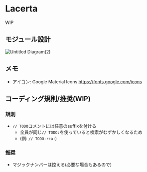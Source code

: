 # Lacerta
WIP
## モジュール設計

![Untitled Diagram(2)](https://github.com/lacerta-doc/Lacerta/assets/66072112/9daabaca-5cdc-49f8-ac66-196c588a47c9)

## メモ
- アイコン: Google Material Icons https://fonts.google.com/icons

## コーディング規則/推奨(WIP)
### 規則
- `// TODO`コメントには任意のsuffixを付ける
  - 全員が同じ`// TODO:`を使っていると検索がむずかしくなるため
  - (例: `// TODO-rca:`)
### 推奨
- マジックナンバーは控える(必要な場合もあるので)

